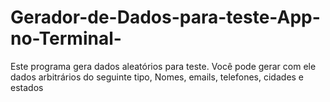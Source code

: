 # Gerador-de-Dados-para-teste-App-no-Terminal-
Este programa gera dados aleatórios para teste. Você pode gerar com ele dados arbitrários do seguinte tipo, Nomes, emails, telefones, cidades e estados
